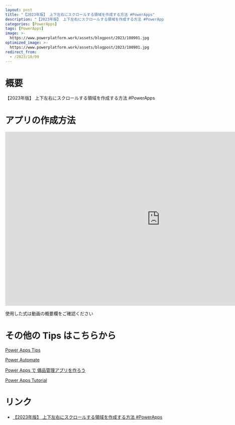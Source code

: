 ```yaml
---
layout: post
title: "【2023年版】 上下左右にスクロールする領域を作成する方法 #PowerApps"
description: "【2023年版】 上下左右にスクロールする領域を作成する方法 #PowerAppsを動画で分かりやすく解説"
categories: [PowerApps]
tags: [PowerApps]
image: >-
  https://www.powerplatform.work/assets/blogpost/2023/100901.jpg
optimized_image: >-
  https://www.powerplatform.work/assets/blogpost/2023/100901.jpg
redirect_from:
  - /2023/10/09
---
```



#  概要

【2023年版】 上下左右にスクロールする領域を作成する方法 #PowerApps


# アプリの作成方法

<iframe width="983" height="553" src="https://www.youtube.com/embed/GqkDDEYu1lo" title="YouTube video player" frameborder="0" allow="accelerometer; autoplay; clipboard-write; encrypted-media; gyroscope; picture-in-picture" allowfullscreen></iframe>


使用した式は動画の概要欄をご確認ください


# その他の Tips はこちらから

[Power Apps Tips](https://www.youtube.com/watch?v=VrAQf3JQ7yM&list=PLVhFi1fb3DqakSLVMn22DDcySXh9jtzi- )


[Power Automate](https://www.youtube.com/watch?v=-YnJYT0ASEM&list=PLVhFi1fb3Dqbzic6GieqnLFgD3aTj-eHA)


[Power Apps で 備品管理アプリを作ろう](https://www.youtube.com/playlist?list=PLVhFi1fb3DqZM3HKb8Hea6XEL96990Fyn)


[Power Apps Tutorial](https://www.youtube.com/playlist?list=PLVhFi1fb3DqalxpL974VvAJvV4iWoSbe_)


# リンク


- [【2023年版】 上下左右にスクロールする領域を作成する方法 #PowerApps](https://www.youtube.com/watch?v=GqkDDEYu1lo)

